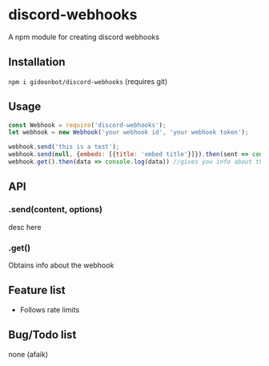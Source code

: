 # discord-webhooks
A npm module for creating discord webhooks


## Installation
`npm i gideonbot/discord-webhooks` (requires git)

## Usage
```js
const Webhook = require('discord-webhooks');
let webhook = new Webhook('your webhook id', 'your webhook token');

webhook.send('this is a test');
webhook.send(null, {embeds: [{title: 'embed title'}]}).then(sent => console.log(sent.id));
webhook.get().then(data => console.log(data)) //gives you info about the webhook
```

## API

### .send(content, options)
desc here

### .get()
Obtains info about the webhook


## Feature list
- Follows rate limits

## Bug/Todo list
none (afaik)
